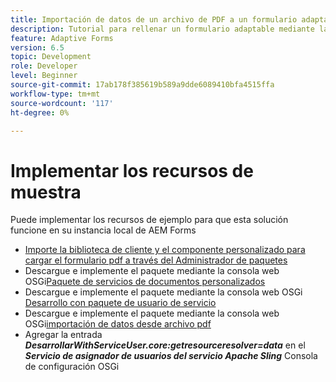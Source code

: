 ```yaml
---
title: Importación de datos de un archivo de PDF a un formulario adaptable
description: Tutorial para rellenar un formulario adaptable mediante la importación de un archivo de PDF
feature: Adaptive Forms
version: 6.5
topic: Development
role: Developer
level: Beginner
source-git-commit: 17ab178f385619b589a9dde6089410bfa4515ffa
workflow-type: tm+mt
source-wordcount: '117'
ht-degree: 0%

---
```


# Implementar los recursos de muestra

Puede implementar los recursos de ejemplo para que esta solución funcione en su instancia local de AEM Forms

* [Importe la biblioteca de cliente y el componente personalizado para cargar el formulario pdf a través del Administrador de paquetes](./assets/client-libs-custom-component.zip)
* Descargue e implemente el paquete mediante la consola web OSGi[Paquete de servicios de documentos personalizados](/help/forms/assets/common-osgi-bundles/AEMFormsDocumentServices.core-1.0-SNAPSHOT.jar)
* Descargue e implemente el paquete mediante la consola web OSGi [Desarrollo con paquete de usuario de servicio](/help/forms/assets/common-osgi-bundles/DevelopingWithServiceUser.jar)
* Descargue e implemente el paquete mediante la consola web OSGi[importación de datos desde archivo pdf](./assets/onlineToOffline.core-1.0.0-SNAPSHOT.jar)
* Agregar la entrada _**DesarrollarWithServiceUser.core:getresourceresolver=data**_ en el _**Servicio de asignador de usuarios del servicio Apache Sling**_ Consola de configuración OSGi